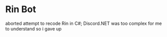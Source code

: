 # Rin Bot

aborted attempt to recode Rin in C#; Discord.NET was too complex for me to understand so i gave up

